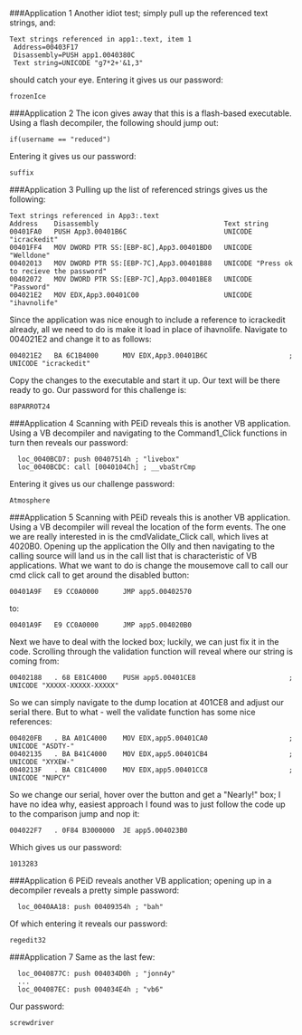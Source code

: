 ###Application 1
Another idiot test; simply pull up the referenced text strings, and:
```
Text strings referenced in app1:.text, item 1
 Address=00403F17
 Disassembly=PUSH app1.0040380C
 Text string=UNICODE "g7*2+'&1,3"
```

should catch your eye. Entering it gives us our password:
```
frozenIce
```

###Application 2
The icon gives away that this is a flash-based executable. Using a flash decompiler, the following should jump out:
```
if(username == "reduced")
```

Entering it gives us our password:
```
suffix
```

###Application 3
Pulling up the list of referenced strings gives us the following:
```
Text strings referenced in App3:.text
Address    Disassembly                               Text string
00401FA0   PUSH App3.00401B6C                        UNICODE "icrackedit"
00401FF4   MOV DWORD PTR SS:[EBP-8C],App3.00401BD0   UNICODE "Welldone"
00402013   MOV DWORD PTR SS:[EBP-7C],App3.00401B88   UNICODE "Press ok to recieve the password"
00402072   MOV DWORD PTR SS:[EBP-7C],App3.00401BE8   UNICODE "Password"
004021E2   MOV EDX,App3.00401C00                     UNICODE "ihavnolife"
```

Since the application was nice enough to include a reference to icrackedit already, all we need to do is make it load in place of ihavnolife. Navigate to 004021E2 and change it to as follows:
```
004021E2   BA 6C1B4000      MOV EDX,App3.00401B6C                    ; UNICODE "icrackedit"
```

Copy the changes to the executable and start it up. Our text will be there ready to go. Our password for this challenge is:
```
88PARROT24
```

###Application 4
Scanning with PEiD reveals this is another VB application. Using a VB decompiler and navigating to the Command1_Click functions in turn then reveals our password:
```
  loc_0040BCD7: push 00407514h ; "livebox"
  loc_0040BCDC: call [0040104Ch] ; __vbaStrCmp
```

Entering it gives us our challenge password:
```
Atmosphere
```

###Application 5
Scanning with PEiD reveals this is another VB application. Using a VB decompiler will reveal the location of the form events. The one we are really interested in is the cmdValidate_Click call, which lives at 4020B0. Opening up the application the Olly and then navigating to the calling source will land us in the call list that is characteristic of VB applications. What we want to do is change the mousemove call to call our cmd click call to get around the disabled button:
```
00401A9F   E9 CC0A0000      JMP app5.00402570
```

to:
```
00401A9F   E9 CC0A0000      JMP app5.004020B0
```

Next we have to deal with the locked box; luckily, we can just fix it in the code. Scrolling through the validation function will reveal where our string is coming from:
```
00402188   . 68 E81C4000    PUSH app5.00401CE8                       ;  UNICODE "XXXXX-XXXXX-XXXXX"
```

So we can simply navigate to the dump location at 401CE8 and adjust our serial there. But to what - well the validate function has some nice references:
```
004020FB   . BA A01C4000    MOV EDX,app5.00401CA0                    ;  UNICODE "ASDTY-"
00402135   . BA B41C4000    MOV EDX,app5.00401CB4                    ;  UNICODE "XYXEW-"
0040213F   . BA C81C4000    MOV EDX,app5.00401CC8                    ;  UNICODE "NUPCY"
```

So we change our serial, hover over the button and get a "Nearly!" box; I have no idea why, easiest approach I found was to just follow the code up to the comparison jump and nop it:
```
004022F7   . 0F84 B3000000  JE app5.004023B0
```

Which gives us our password:
```
1013283
```

###Application 6
PEiD reveals another VB application; opening up in a decompiler reveals a pretty simple password:
```
  loc_0040AA18: push 00409354h ; "bah"
```

Of which entering it reveals our password:
```
regedit32
```

###Application 7
Same as the last few:
```
  loc_0040877C: push 004034D0h ; "jonn4y"
  ...
  loc_004087EC: push 004034E4h ; "vb6"
```

Our password:
```
screwdriver
```
